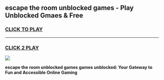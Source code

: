 
## escape the room unblocked games - Play Unblocked Gmaes & Free
<h3>
<a href="https://news.freeplayer.one?title=escape_the_room_unblocked_games&ref=16F">CLICK TO PLAY</a></h3>
<hr>

<h3>
<a href="https://news.freeplayer.one?title=escape_the_room_unblocked_games&ref=16F">CLICK 2 PLAY</a>
  
</h3>

<a href="https://news.freeplayer.one?title=escape_the_room_unblocked_games&ref=16F/"><img src="https://clearcache.store/games.png"></a>


**escape the room unblocked games games unblocked: Your Gateway to Fun and Accessible Online Gaming**
